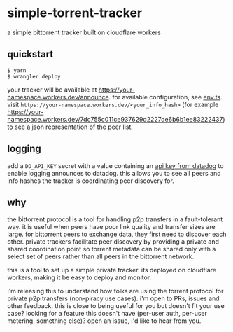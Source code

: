 # simple-torrent-tracker

a simple bittorrent tracker built on cloudflare workers

## quickstart

```
$ yarn
$ wrangler deploy
```

your tracker will be available at https://your-namespace.workers.dev/announce.
for available configuration, see [env.ts](./src/workers/env.ts). visit
`https://your-namespace.workers.dev/<your_info_hash>` (for example
https://your-namespace.workers.dev/7dc755c011ce937629d2227de6b6b1ee83222437) to
see a json representation of the peer list.

## logging

add a `DD_API_KEY` secret with a value containing an
[api key from datadog][keys] to enable logging announces to datadog. this allows
you to see all peers and info hashes the tracker is coordinating peer discovery
for.

## why

the bittorrent protocol is a tool for handling p2p transfers in a fault-tolerant
way. it is useful when peers have poor link quality and transfer sizes are
large. for bittorrent peers to exchange data, they first need to discover
each other. private trackers facilitate peer discovery by providing a private
and shared coordination point so torrent metadata can be shared only with a
select set of peers rather than all peers in the bittorrent network.

this is a tool to set up a simple private tracker. its deployed on cloudflare
workers, making it be easy to deploy and monitor.

i'm releasing this to understand how folks are using the torrent protocol for
private p2p transfers (non-piracy use cases). i'm open to PRs, issues and other
feedback. this is close to being useful for you but doesn't fit your use case?
looking for a feature this doesn't have (per-user auth, per-user metering,
something else)? open an issue, i'd like to hear from you.

[keys]: https://docs.datadoghq.com/account_management/api-app-keys/
